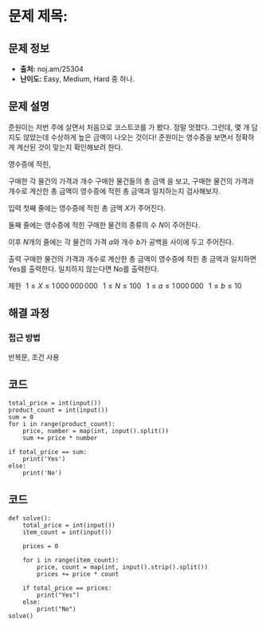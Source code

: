 # 문제 제목: 

## 문제 정보
- **출처:** noj.am/25304
- **난이도:** Easy, Medium, Hard 중 하나.

## 문제 설명
준원이는 저번 주에 살면서 처음으로 코스트코를 가 봤다. 정말 멋졌다. 그런데, 몇 개 담지도 않았는데 수상하게 높은 금액이 나오는 것이다! 준원이는 영수증을 보면서 정확하게 계산된 것이 맞는지 확인해보려 한다.

영수증에 적힌,

구매한 각 물건의 가격과 개수
구매한 물건들의 총 금액
을 보고, 구매한 물건의 가격과 개수로 계산한 총 금액이 영수증에 적힌 총 금액과 일치하는지 검사해보자.

입력
첫째 줄에는 영수증에 적힌 총 금액 
$X$가 주어진다.

둘째 줄에는 영수증에 적힌 구매한 물건의 종류의 수 
$N$이 주어진다.

이후 
$N$개의 줄에는 각 물건의 가격 
$a$와 개수 
$b$가 공백을 사이에 두고 주어진다.

출력
구매한 물건의 가격과 개수로 계산한 총 금액이 영수증에 적힌 총 금액과 일치하면 Yes를 출력한다. 일치하지 않는다면 No를 출력한다.

제한
 
$1 ≤ X ≤ 1\,000\,000\,000$ 
 
$1 ≤ N ≤ 100$ 
 
$1 ≤ a ≤ 1\,000\,000$ 
 
$1 ≤ b ≤ 10$ 

## 해결 과정

### 접근 방법
반복문, 조건 사용
## 코드
```python3
total_price = int(input())
product_count = int(input())
sum = 0
for i in range(product_count):
    price, number = map(int, input().split())
    sum += price * number

if total_price == sum:
    print('Yes')
else:
    print('No')
```
## 코드
```python3
def solve():
    total_price = int(input())
    item_count = int(input())
    
    prices = 0
    
    for i in range(item_count):
        price, count = map(int, input().strip().split())
        prices += price * count
        
    if total_price == prices:
        print("Yes")
    else:
        print("No")
solve()
```
